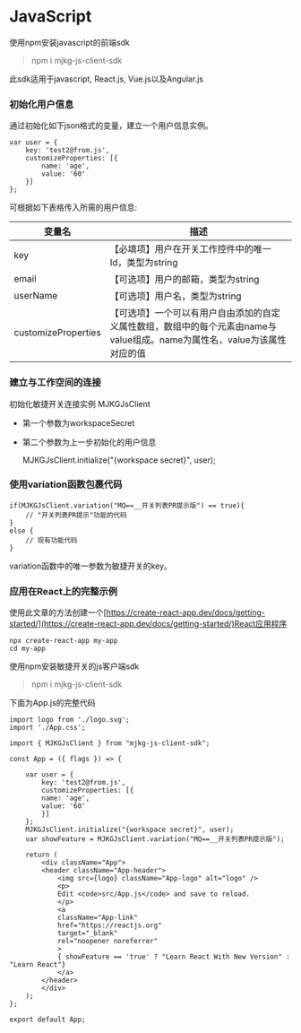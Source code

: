 
# JavaScript

使用npm安装javascript的前端sdk

> npm i mjkg-js-client-sdk

此sdk适用于javascript, React.js, Vue.js以及Angular.js

### 初始化用户信息
通过初始化如下json格式的变量，建立一个用户信息实例。

    var user = {
        key: 'test2@from.js',
        customizeProperties: [{
            name: 'age',
            value: '60'
        }]
    };

可根据如下表格传入所需的用户信息:

| 变量名 | 描述 | 
| -- | -- | 
| key | 【必填项】用户在开关工作控件中的唯一Id，类型为string |
| email | 【可选项】用户的邮箱，类型为string |
| userName | 【可选项】用户名，类型为string |
| customizeProperties | 【可选项】一个可以有用户自由添加的自定义属性数组，数组中的每个元素由name与value组成。name为属性名，value为该属性对应的值 |

### 建立与工作空间的连接
初始化敏捷开关连接实例 MJKGJsClient
- 第一个参数为workspaceSecret
- 第二个参数为上一步初始化的用户信息

    MJKGJsClient.initialize("{workspace secret}", user);

### 使用variation函数包裹代码

    if(MJKGJsClient.variation("MQ==__开关列表PR提示版") == true){
        // "开关列表PR提示"功能的代码
    }
    else {
        // 现有功能代码
    }

variation函数中的唯一参数为敏捷开关的key。


### 应用在React上的完整示例
使用此文章的方法创建一个[https://create-react-app.dev/docs/getting-started/](https://create-react-app.dev/docs/getting-started/)React应用程序

    npx create-react-app my-app
    cd my-app

使用npm安装敏捷开关的js客户端sdk

> npm i mjkg-js-client-sdk


下面为App.js的完整代码

    import logo from './logo.svg';
    import './App.css';

    import { MJKGJsClient } from "mjkg-js-client-sdk";

    const App = ({ flags }) => {

        var user = {
            key: 'test2@from.js',
            customizeProperties: [{
            name: 'age',
            value: '60'
            }]
        };
        MJKGJsClient.initialize("{workspace secret}", user);
        var showFeature = MJKGJsClient.variation("MQ==__开关列表PR提示版");

        return (
            <div className="App">
            <header className="App-header">
                <img src={logo} className="App-logo" alt="logo" />
                <p>
                Edit <code>src/App.js</code> and save to reload.
                </p>
                <a
                className="App-link"
                href="https://reactjs.org"
                target="_blank"
                rel="noopener noreferrer"
                >
                { showFeature == 'true' ? "Learn React With New Version" : "Learn React"} 
                </a>
            </header>
            </div>
        );
    };

    export default App;
